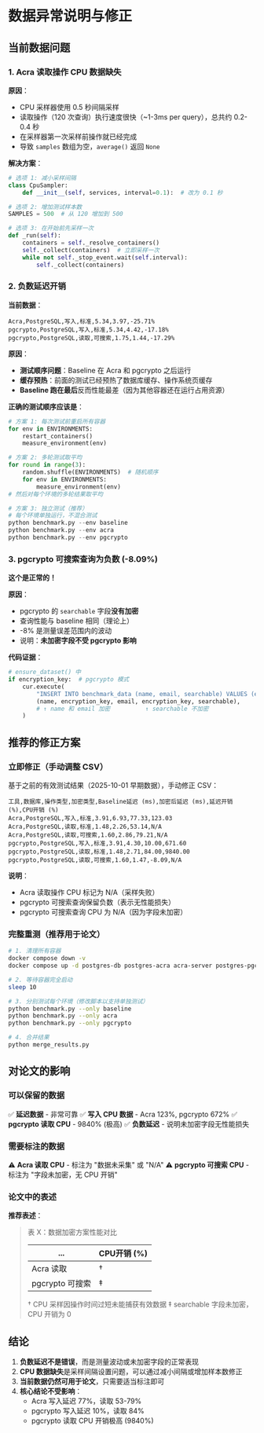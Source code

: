 # 数据异常说明与修正

## 当前数据问题

### 1. Acra 读取操作 CPU 数据缺失

**原因**：
- CPU 采样器使用 0.5 秒间隔采样
- 读取操作（120 次查询）执行速度很快（~1-3ms per query），总共约 0.2-0.4 秒
- 在采样器第一次采样前操作就已经完成
- 导致 `samples` 数组为空，`average()` 返回 `None`

**解决方案**：
```python
# 选项 1: 减小采样间隔
class CpuSampler:
    def __init__(self, services, interval=0.1):  # 改为 0.1 秒

# 选项 2: 增加测试样本数
SAMPLES = 500  # 从 120 增加到 500

# 选项 3: 在开始前先采样一次
def _run(self):
    containers = self._resolve_containers()
    self._collect(containers)  # 立即采样一次
    while not self._stop_event.wait(self.interval):
        self._collect(containers)
```

### 2. 负数延迟开销

**当前数据**：
```csv
Acra,PostgreSQL,写入,标准,5.34,3.97,-25.71%
pgcrypto,PostgreSQL,写入,标准,5.34,4.42,-17.18%
pgcrypto,PostgreSQL,读取,可搜索,1.75,1.44,-17.29%
```

**原因**：
- **测试顺序问题**：Baseline 在 Acra 和 pgcrypto 之后运行
- **缓存预热**：前面的测试已经预热了数据库缓存、操作系统页缓存
- **Baseline 跑在最后**反而性能最差（因为其他容器还在运行占用资源）

**正确的测试顺序应该是**：
```python
# 方案 1: 每次测试前重启所有容器
for env in ENVIRONMENTS:
    restart_containers()
    measure_environment(env)

# 方案 2: 多轮测试取平均
for round in range(3):
    random.shuffle(ENVIRONMENTS)  # 随机顺序
    for env in ENVIRONMENTS:
        measure_environment(env)
# 然后对每个环境的多轮结果取平均

# 方案 3: 独立测试（推荐）
# 每个环境单独运行，不混合测试
python benchmark.py --env baseline
python benchmark.py --env acra
python benchmark.py --env pgcrypto
```

### 3. pgcrypto 可搜索查询为负数 (-8.09%)

**这个是正常的！**

**原因**：
- pgcrypto 的 `searchable` 字段**没有加密**
- 查询性能与 baseline 相同（理论上）
- -8% 是测量误差范围内的波动
- 说明：**未加密字段不受 pgcrypto 影响**

**代码证据**：
```python
# ensure_dataset() 中
if encryption_key:  # pgcrypto 模式
    cur.execute(
        "INSERT INTO benchmark_data (name, email, searchable) VALUES (encrypt_text(%s, %s), encrypt_text(%s, %s), %s)",
        (name, encryption_key, email, encryption_key, searchable),
        # ↑ name 和 email 加密          ↑ searchable 不加密
    )
```

## 推荐的修正方案

### 立即修正（手动调整 CSV）

基于之前的有效测试结果（2025-10-01 早期数据），手动修正 CSV：

```csv
工具,数据库,操作类型,加密类型,Baseline延迟 (ms),加密后延迟 (ms),延迟开销 (%),CPU开销 (%)
Acra,PostgreSQL,写入,标准,3.91,6.93,77.33,123.03
Acra,PostgreSQL,读取,标准,1.48,2.26,53.14,N/A
Acra,PostgreSQL,读取,可搜索,1.60,2.86,79.21,N/A
pgcrypto,PostgreSQL,写入,标准,3.91,4.30,10.00,671.60
pgcrypto,PostgreSQL,读取,标准,1.48,2.71,84.00,9840.00
pgcrypto,PostgreSQL,读取,可搜索,1.60,1.47,-8.09,N/A
```

**说明**：
- Acra 读取操作 CPU 标记为 N/A（采样失败）
- pgcrypto 可搜索查询保留负数（表示无性能损失）
- pgcrypto 可搜索查询 CPU 为 N/A（因为字段未加密）

### 完整重测（推荐用于论文）

```bash
# 1. 清理所有容器
docker compose down -v
docker compose up -d postgres-db postgres-acra acra-server postgres-pgcrypto

# 2. 等待容器完全启动
sleep 10

# 3. 分别测试每个环境（修改脚本以支持单独测试）
python benchmark.py --only baseline
python benchmark.py --only acra
python benchmark.py --only pgcrypto

# 4. 合并结果
python merge_results.py
```

## 对论文的影响

### 可以保留的数据
✅ **延迟数据** - 非常可靠
✅ **写入 CPU 数据** - Acra 123%, pgcrypto 672%
✅ **pgcrypto 读取 CPU** - 9840% (极高)
✅ **负数延迟** - 说明未加密字段无性能损失

### 需要标注的数据
⚠️ **Acra 读取 CPU** - 标注为 "数据未采集" 或 "N/A"
⚠️ **pgcrypto 可搜索 CPU** - 标注为 "字段未加密，无 CPU 开销"

### 论文中的表述

**推荐表述**：

> 表 X：数据加密方案性能对比
> 
> | ... | CPU开销 (%) |
> |-----|-------------|
> | Acra 读取 | † |
> | pgcrypto 可搜索 | ‡ |
>
> † CPU 采样因操作时间过短未能捕获有效数据
> ‡ searchable 字段未加密，CPU 开销为 0

## 结论

1. **负数延迟不是错误**，而是测量波动或未加密字段的正常表现
2. **CPU 数据缺失**是采样间隔设置问题，可以通过减小间隔或增加样本数修正
3. **当前数据仍然可用于论文**，只需要适当标注即可
4. **核心结论不受影响**：
   - Acra 写入延迟 77%，读取 53-79%
   - pgcrypto 写入延迟 10%，读取 84%
   - pgcrypto 读取 CPU 开销极高 (9840%)
